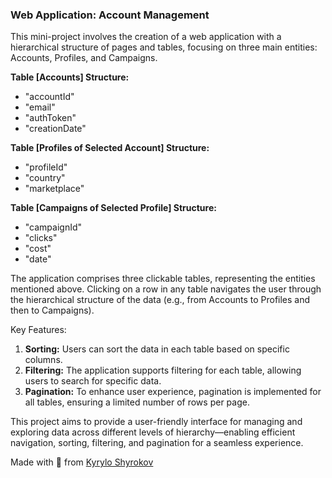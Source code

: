 ### Web Application: Account Management

This mini-project involves the creation of a web application with a hierarchical structure of pages and tables, focusing on three main entities: Accounts, Profiles, and Campaigns.

**Table [Accounts] Structure:**
- "accountId"
- "email"
- "authToken"
- "creationDate"

**Table [Profiles of Selected Account] Structure:**
- "profileId"
- "country"
- "marketplace"

**Table [Campaigns of Selected Profile] Structure:**
- "campaignId"
- "clicks"
- "cost"
- "date"

The application comprises three clickable tables, representing the entities mentioned above. Clicking on a row in any table navigates the user through the hierarchical structure of the data (e.g., from Accounts to Profiles and then to Campaigns).

Key Features:
1. **Sorting:** Users can sort the data in each table based on specific columns.
2. **Filtering:** The application supports filtering for each table, allowing users to search for specific data.
3. **Pagination:** To enhance user experience, pagination is implemented for all tables, ensuring a limited number of rows per page.

This project aims to provide a user-friendly interface for managing and exploring data across different levels of hierarchy—enabling efficient navigation, sorting, filtering, and pagination for a seamless experience.

Made with 💙 from [Kyrylo Shyrokov](https://github.com/Kreal11)
